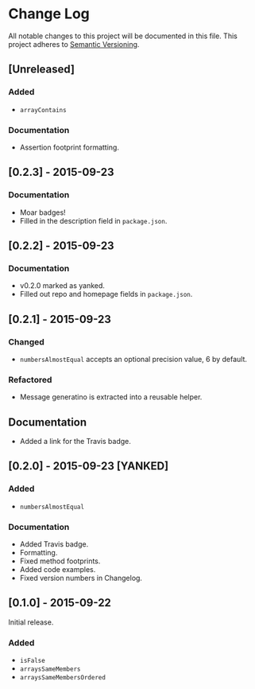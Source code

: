# Change Log
All notable changes to this project will be documented in this file.
This project adheres to [Semantic Versioning](http://semver.org/).

## [Unreleased]

### Added
- `arrayContains`

### Documentation
- Assertion footprint formatting.



## [0.2.3] - 2015-09-23

### Documentation
- Moar badges!
- Filled in the description field in `package.json`.



## [0.2.2] - 2015-09-23

### Documentation
- v0.2.0 marked as yanked.
- Filled out repo and homepage fields in `package.json`.



## [0.2.1] - 2015-09-23

### Changed
- `numbersAlmostEqual` accepts an optional precision value, 6 by default.

### Refactored
- Message generatino is extracted into a reusable helper.

## Documentation
- Added a link for the Travis badge.




## [0.2.0] - 2015-09-23 [YANKED]

### Added
- `numbersAlmostEqual`

### Documentation
- Added Travis badge.
- Formatting.
- Fixed method footprints.
- Added code examples.
- Fixed version numbers in Changelog.



## [0.1.0] - 2015-09-22
Initial release.

### Added
- `isFalse`
- `arraysSameMembers`
- `arraysSameMembersOrdered`
